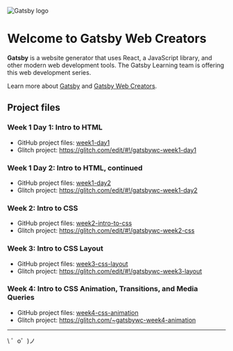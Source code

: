 ![Gatsby logo](https://cdn.glitch.com/d387b22e-9641-40eb-a67a-383c0ebd6ba8%2FGatsby_Monogram.png?v=1585109177672)

Welcome to Gatsby Web Creators
=================

**Gatsby** is a website generator that uses React, a JavaScript library, and other modern web development tools. The Gatsby Learning team is offering this web development series.

Learn more about [Gatsby](https://gatsbyjs.org) and [Gatsby Web Creators](https://gatsbyjs.com/gatsby-web-creators/).

Project files
------------

### Week 1 Day 1: Intro to HTML

- GitHub project files: [week1-day1](./week1-day1)
- Glitch project: https://glitch.com/edit/#!/gatsbywc-week1-day1

### Week 1 Day 2: Intro to HTML, continued

- GitHub project files: [week1-day2](./week1-day2)
- Glitch project: https://glitch.com/edit/#!/gatsbywc-week1-day2

### Week 2: Intro to CSS

- GitHub project files: [week2-intro-to-css](./week2-intro-to-css)
- Glitch project: https://glitch.com/edit/#!/gatsbywc-week2-css

### Week 3: Intro to CSS Layout

- GitHub project files: [week3-css-layout](./week3-css-layout)
- Glitch project: https://glitch.com/edit/#!/gatsbywc-week3-layout

### Week 4: Intro to CSS Animation, Transitions, and Media Queries

- GitHub project files: [week4-css-animation](./week4-css-animation)
- Glitch project: https://glitch.com/~gatsbywc-week4-animation

-------------------

\ ゜o゜)ノ
